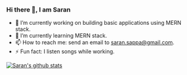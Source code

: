 ### Hi there 👋, I am Saran

- 🔭 I’m currently working on building basic applications using MERN stack.
- 🌱 I’m currently learning MERN stack.
- 📫 How to reach me: send an email to [saran.sappa@gmail.com](mailto:saran.sappa@gmail.com).
- ⚡ Fun fact: I listen songs while working.

[![Saran's github stats](https://github-readme-stats.vercel.app/api?username=saransappa&show_icons=true)]()
